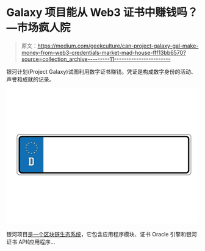 # Galaxy 项目能从 Web3 证书中赚钱吗？—市场疯人院

> 原文：<https://medium.com/geekculture/can-project-galaxy-gal-make-money-from-web3-credentials-market-mad-house-fff13bb6570?source=collection_archive---------11----------------------->

银河计划(Project Galaxy)试图利用数字证书赚钱。凭证是构成数字身份的活动、声誉和成就的记录。

![](img/7f3ac09dcf77f957bcfc9bea7d4f76cd.png)

银河项目[是一个区块链生态系统](https://galaxy.eco/build)，它包含应用程序模块、证书 Oracle 引擎和银河证书 API(应用程序…